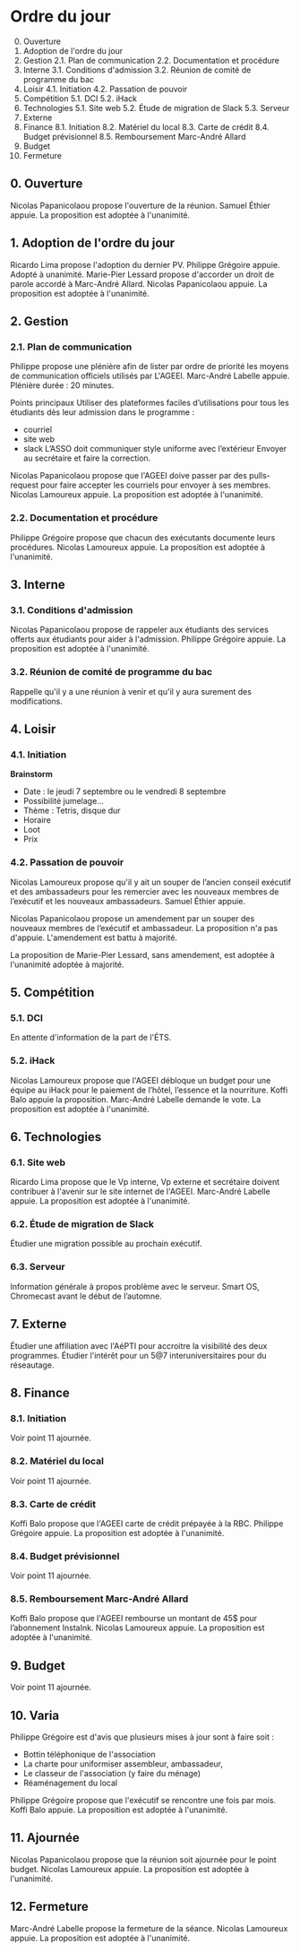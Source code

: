 # Ordre du jour

0. Ouverture
1. Adoption de l'ordre du jour
2. Gestion
	2.1. Plan de communication
	2.2. Documentation et procédure
3. Interne
	3.1. Conditions d'admission
	3.2. Réunion de comité de programme du bac
4. Loisir
	4.1. Initiation
	4.2. Passation de pouvoir
5. Compétition
	5.1. DCI
	5.2. iHack
6. Technologies
	5.1. Site web
	5.2. Étude de migration de Slack
	5.3. Serveur
7. Externe
8. Finance
	8.1. Initiation
	8.2. Matériel du local
	8.3. Carte de crédit
	8.4. Budget prévisionnel 
	8.5. Remboursement Marc-André Allard
9. Budget
10. Fermeture


## 0. Ouverture

Nicolas Papanicolaou propose l'ouverture de la réunion.
Samuel Éthier appuie.
La proposition est adoptée à l'unanimité.

## 1. Adoption de l'ordre du jour

Ricardo Lima propose l'adoption du dernier PV.
Philippe Grégoire appuie.
Adopté à unanimité.
Marie-Pier Lessard propose d'accorder un droit de parole accordé à Marc-André Allard.
Nicolas Papanicolaou appuie.
La proposition est adoptée à l'unanimité.

## 2. Gestion

### 2.1. Plan de communication

Philippe propose une plénière afin de lister par ordre de priorité les moyens de communication officiels utilisés par L'AGEEI.
Marc-André Labelle appuie.
Plénière durée : 20 minutes.

Points principaux
Utiliser des plateformes faciles d’utilisations pour tous les étudiants dès leur admission dans le programme : 
* courriel 
* site web
* slack
L’ASSO doit communiquer style uniforme avec l’extérieur
Envoyer au secrétaire et faire la correction.

Nicolas Papanicolaou propose que l'AGEEI doive passer par des pulls-request pour faire accepter les courriels pour envoyer à ses membres. 
Nicolas Lamoureux appuie.
La proposition est adoptée à l'unanimité.
	
### 2.2. Documentation et procédure

Philippe Grégoire propose que chacun des exécutants documente leurs procédures.
Nicolas Lamoureux appuie.
La proposition est adoptée à l'unanimité.

## 3. Interne

### 3.1. Conditions d'admission

Nicolas Papanicolaou propose de rappeler aux étudiants des services offerts aux étudiants pour aider à l'admission.
Philippe Grégoire appuie.
La proposition est adoptée à l'unanimité.

### 3.2. Réunion de comité de programme du bac

Rappelle qu'il y a une réunion à venir et qu'il y aura surement des modifications.

## 4. Loisir
### 4.1. Initiation

**Brainstorm**
* Date : le jeudi 7 septembre ou le vendredi 8 septembre
* Possibilité jumelage...
* Thème : Tetris, disque dur 
* Horaire
* Loot
* Prix

### 4.2. Passation de pouvoir

Nicolas Lamoureux propose qu'il y ait un souper de l’ancien conseil exécutif et des ambassadeurs pour les remercier avec les nouveaux membres de l’exécutif et les nouveaux ambassadeurs.
Samuel Éthier appuie.

Nicolas Papanicolaou propose un amendement par  un souper des nouveaux membres de l’exécutif et ambassadeur.
La proposition n'a pas d'appuie.
L'amendement est battu à majorité.

La proposition de Marie-Pier Lessard, sans amendement, est adoptée à l'unanimité adoptée à majorité.

## 5. Compétition
### 5.1. DCI

En attente d'information de la part de l'ÉTS.

### 5.2. iHack

Nicolas Lamoureux propose que l'AGEEI débloque un budget pour une équipe au iHack pour le paiement de l’hôtel, l’essence et la nourriture.
Koffi Balo appuie la proposition.
Marc-André Labelle demande le vote.
La proposition est adoptée à l'unanimité.

## 6. Technologies
### 6.1. Site web

Ricardo Lima  propose que le Vp interne, Vp externe et secrétaire doivent contribuer à l'avenir sur le site internet de l'AGEEI.
Marc-André Labelle appuie.
La proposition est adoptée à l'unanimité.

### 6.2. Étude de migration de Slack

Étudier une migration possible au prochain exécutif.

### 6.3. Serveur

Information générale à propos problème avec le serveur.
Smart OS, Chromecast avant le début de l’automne.

## 7. Externe

Étudier une affiliation avec l'AéPTI pour accroitre la visibilité des deux programmes.
Étudier l'intérêt pour un 5@7 interuniversitaires pour du réseautage.

## 8. Finance
### 8.1. Initiation

Voir point 11 ajournée.

### 8.2. Matériel du local

Voir point 11 ajournée.

### 8.3. Carte de crédit

Koffi Balo propose que l'AGEEI carte de crédit prépayée à la RBC.
Philippe Grégoire appuie.
La proposition est adoptée à l'unanimité.

### 8.4. Budget prévisionnel

Voir point 11 ajournée.
 
### 8.5. Remboursement Marc-André Allard

Koffi Balo propose que l'AGEEI rembourse un montant de 45$ pour l’abonnement InstaInk.
Nicolas Lamoureux appuie.
La proposition est adoptée à l'unanimité.

## 9. Budget

Voir point 11 ajournée.

## 10. Varia

Philippe Grégoire est d'avis que plusieurs mises à jour sont à faire soit : 
* Bottin téléphonique de l'association
* La charte pour uniformiser assembleur, ambassadeur, 
* Le classeur de l'association (y faire du ménage)
* Réaménagement du local

Philippe Grégoire propose que l'exécutif se rencontre une fois par mois.
Koffi Balo appuie.
La proposition est adoptée à l'unanimité.

## 11. Ajournée

Nicolas Papanicolaou propose que la réunion soit ajournée pour le point budget. 
Nicolas Lamoureux appuie.
La proposition est adoptée à l'unanimité.

## 12. Fermeture
Marc-André Labelle propose la fermeture de la séance.
Nicolas Lamoureux appuie.
La proposition est adoptée à l'unanimité.


